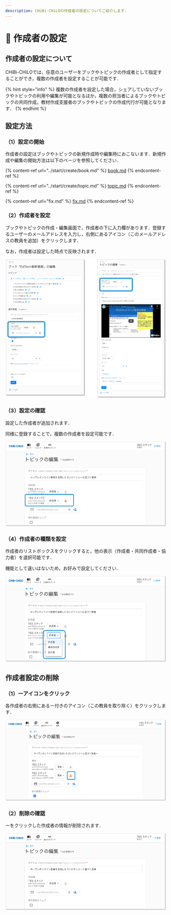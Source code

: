 ```yaml
---
description: CHiBi-CHiLOの作成者の設定についてご紹介します．
---
```


# 🌿 作成者の設定

## 作成者の設定について

CHiBi-CHiLOでは，任意のユーザーをブックやトピックの作成者として指定することができ，複数の作成者を設定することが可能です．

{% hint style="info" %}
複数の作成者を設定した場合，シェアしていないブックやトピックの利用や編集が可能となるほか，複数の担当者によるブックやトピックの共同作成，教材作成支援者のブックやトピックの作成代行が可能となります．
{% endhint %}

## 設定方法

### （1）設定の開始

作成者の設定はブックやトピックの新規作成時や編集時におこないます．新規作成や編集の開始方法は以下のページを参照してください．

{% content-ref url="../start/create/book.md" %}
[book.md](../start/create/book.md)
{% endcontent-ref %}

{% content-ref url="../start/create/topic.md" %}
[topic.md](../start/create/topic.md)
{% endcontent-ref %}

{% content-ref url="fix.md" %}
[fix.md](fix.md)
{% endcontent-ref %}

### （2）作成者を設定

ブックやトピックの作成・編集画面で，作成者の下に入力欄があります．登録するユーザーのメールアドレスを入力し，右側にあるアイコン（このメールアドレスの教員を追加）をクリックします．

なお，作成者は設定した時点で反映されます．

![](<../../.gitbook/assets/image (69).png>)

### （3）設定の確認

設定した作成者が追加されます．

同様に登録することで，複数の作成者を設定可能です．

![](<../../.gitbook/assets/image (172).png>)

### （4）作成者の種類を設定

作成者のリストボックスをクリックすると，他の表示（作成者・共同作成者・協力者）を選択可能です．

機能として違いはないため，お好みで設定してください．

![](<../../.gitbook/assets/image (198).png>)

## 作成者設定の削除

### （1）ーアイコンをクリック

各作成者の右側にあるー付きのアイコン（この教員を取り除く）をクリックします．

![](<../../.gitbook/assets/image (105).png>)

### （2）削除の確認

ーをクリックした作成者の情報が削除されます．

![](<../../.gitbook/assets/image (338).png>)
